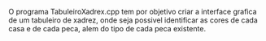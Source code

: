 O programa TabuleiroXadrex.cpp tem por objetivo criar a interface grafica de um tabuleiro de xadrez, onde seja possivel identificar as cores de cada casa e de cada peca, alem do tipo de cada peca existente.
